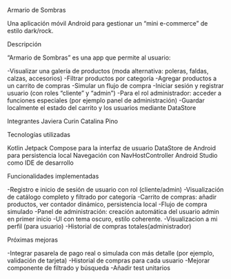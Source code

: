 Armario de Sombras

Una aplicación móvil Android para gestionar un “mini e-commerce” de estilo dark/rock.


Descripción

“Armario de Sombras” es una app que permite al usuario:

-Visualizar una galería de productos (moda alternativa: poleras, faldas, calzas, accesorios)
-Filtrar productos por categoría
-Agregar productos a un carrito de compras
-Simular un flujo de compra
-Iniciar sesión y registrar usuario (con roles “cliente” y “admin”)
-Para el rol administrador: acceder a funciones especiales (por ejemplo panel de administración)
-Guardar localmente el estado del carrito y los usuarios mediante DataStore

Integrantes
Javiera Curin
Catalina Pino

Tecnologías utilizadas

Kotlin
Jetpack Compose para la interfaz de usuario
DataStore de Android para persistencia local
Navegación con NavHostController
Android Studio como IDE de desarrollo

Funcionalidades implementadas

-Registro e inicio de sesión de usuario con rol (cliente/admin)
-Visualización de catálogo completo y filtrado por categoría
-Carrito de compras: añadir productos, ver contador dinámico, persistencia local
-Flujo de compra simulado
-Panel de administración: creación automática del usuario admin en primer inicio
-UI con tema oscuro, estilo coherente.
-Visualizacion a mi perfil (para usuario)
-Historial de compras totales(administrador)

Próximas mejoras

-Integrar pasarela de pago real o simulada con más detalle (por ejemplo, validación de tarjeta)
-Historial de compras para cada usuario
-Mejorar componente de filtrado y búsqueda
-Añadir test unitarios
